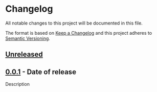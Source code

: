 # Changelog

All notable changes to this project will be documented in this file.

The format is based on [Keep a Changelog](http://keepachangelog.com/en/1.0.0/) and this project
adheres to [Semantic Versioning](http://semver.org/spec/v2.0.0.html).


## [Unreleased]


## [0.0.1] - Date of release
Description


[Unreleased]: https://github.com/iOffice/svg2png/compare/0.0.1...HEAD
[0.0.1]: https://github.com/iOffice/svg2png/compare/<hash/tag>...0.0.1
